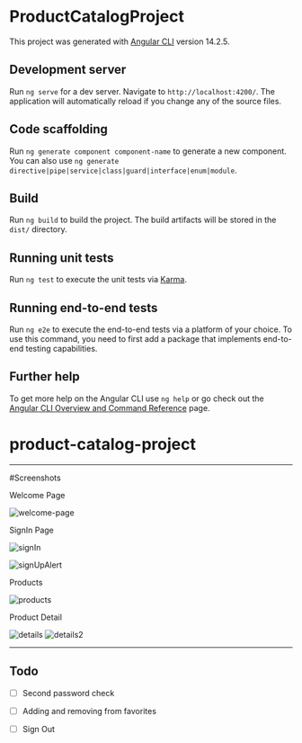 # ProductCatalogProject

This project was generated with [Angular CLI](https://github.com/angular/angular-cli) version 14.2.5.

## Development server

Run `ng serve` for a dev server. Navigate to `http://localhost:4200/`. The application will automatically reload if you change any of the source files.

## Code scaffolding

Run `ng generate component component-name` to generate a new component. You can also use `ng generate directive|pipe|service|class|guard|interface|enum|module`.

## Build

Run `ng build` to build the project. The build artifacts will be stored in the `dist/` directory.

## Running unit tests

Run `ng test` to execute the unit tests via [Karma](https://karma-runner.github.io).

## Running end-to-end tests

Run `ng e2e` to execute the end-to-end tests via a platform of your choice. To use this command, you need to first add a package that implements end-to-end testing capabilities.

## Further help

To get more help on the Angular CLI use `ng help` or go check out the [Angular CLI Overview and Command Reference](https://angular.io/cli) page.
# product-catalog-project
---------------------------------------------------------------------------------------------------------------------------------------------------------

#Screenshots

Welcome Page

![welcome-page](https://user-images.githubusercontent.com/74907355/196061503-31981533-8b83-4543-95d8-4c51a65cb69f.png)

SignIn Page

![signIn](https://user-images.githubusercontent.com/74907355/196061500-a0165666-90a5-47bf-86d1-feffe9020c1c.png)

![signUpAlert](https://user-images.githubusercontent.com/74907355/196061502-66e9c995-4270-4b87-8722-4176fa25eb58.png)

Products

![products](https://user-images.githubusercontent.com/74907355/196061498-8ce2aa76-4fd3-4865-b22f-d256cd1829e1.png)

Product Detail

![details](https://user-images.githubusercontent.com/74907355/196061495-1de9b114-24af-49aa-99a2-63b1bb4e7072.png)
![details2](https://user-images.githubusercontent.com/74907355/196061497-c8f1126e-ee2b-4927-9358-243ea3c54499.png)

---------------------------------------------------------------------------------------------------------------------------------------------------------
## Todo ##

- [ ] Second password check

- [ ] Adding and removing from favorites

- [ ] Sign Out
